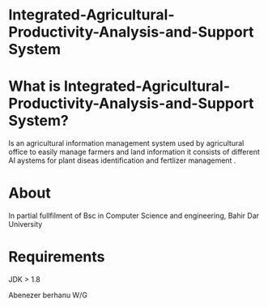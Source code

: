 # Integrated-Agricultural-Productivity-Analysis-and-Support System


# What is Integrated-Agricultural-Productivity-Analysis-and-Support System?

Is an agricultural information management system used by agricultural office to easily manage farmers and land information
it consists of different AI aystems for plant diseas identification and fertlizer management .

# About

In partial fullfilment of Bsc in Computer Science and engineering, Bahir Dar University

# Requirements

JDK > 1.8



Abenezer berhanu W/G
